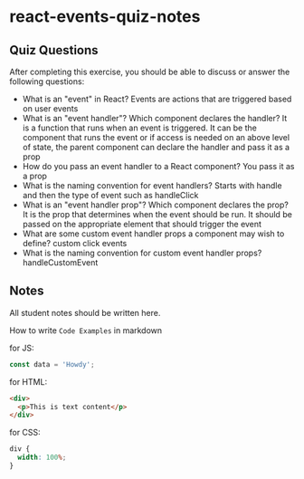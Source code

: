 # react-events-quiz-notes

## Quiz Questions

After completing this exercise, you should be able to discuss or answer the following questions:

- What is an "event" in React?
  Events are actions that are triggered based on user events
- What is an "event handler"? Which component declares the handler?
  It is a function that runs when an event is triggered. It can be the component that runs the event or if access is needed on an above level of state, the parent component can declare the handler and pass it as a prop
- How do you pass an event handler to a React component?
  You pass it as a prop
- What is the naming convention for event handlers?
  Starts with handle and then the type of event such as handleClick
- What is an "event handler prop"? Which component declares the prop?
  It is the prop that determines when the event should be run. It should be passed on the appropriate element that should trigger the event
- What are some custom event handler props a component may wish to define?
  custom click events
- What is the naming convention for custom event handler props?
  handleCustomEvent

## Notes

All student notes should be written here.

How to write `Code Examples` in markdown

for JS:

```javascript
const data = 'Howdy';
```

for HTML:

```html
<div>
  <p>This is text content</p>
</div>
```

for CSS:

```css
div {
  width: 100%;
}
```
